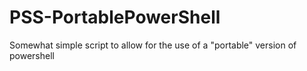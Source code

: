 # PSS-PortablePowerShell
Somewhat simple script to allow for the use of a "portable" version of powershell
